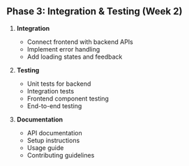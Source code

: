 ## Phase 3: Integration & Testing (Week 2)
1. **Integration**
   - Connect frontend with backend APIs
   - Implement error handling
   - Add loading states and feedback

2. **Testing**
   - Unit tests for backend
   - Integration tests
   - Frontend component testing
   - End-to-end testing

3. **Documentation**
   - API documentation
   - Setup instructions
   - Usage guide
   - Contributing guidelines